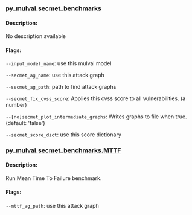 ### py_mulval.secmet_benchmarks

#### Description:

No description available

#### Flags:

`--input_model_name`: use this mulval model

`--secmet_ag_name`: use this attack graph

`--secmet_ag_path`: path to find attack graphs

`--secmet_fix_cvss_score`: Applies this cvss score to all vulnerabilities.
    (a number)

`--[no]secmet_plot_intermediate_graphs`: Writes graphs to file when true.
    (default: 'false')

`--secmet_score_dict`: use this score dictionary

### [py_mulval.secmet_benchmarks.MTTF ](../py_mulval/secmet_benchmarks/MTTF.py)

#### Description:

Run Mean Time To Failure benchmark.

#### Flags:

`--mttf_ag_path`: use this attack graph

